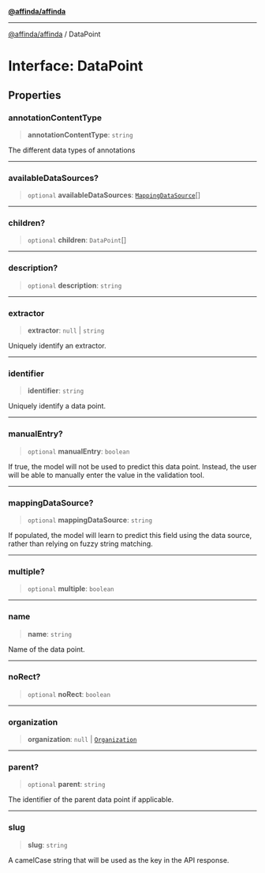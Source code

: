 [**@affinda/affinda**](../README.md)

***

[@affinda/affinda](../globals.md) / DataPoint

# Interface: DataPoint

## Properties

### annotationContentType

> **annotationContentType**: `string`

The different data types of annotations

***

### availableDataSources?

> `optional` **availableDataSources**: [`MappingDataSource`](MappingDataSource.md)[]

***

### children?

> `optional` **children**: `DataPoint`[]

***

### description?

> `optional` **description**: `string`

***

### extractor

> **extractor**: `null` \| `string`

Uniquely identify an extractor.

***

### identifier

> **identifier**: `string`

Uniquely identify a data point.

***

### manualEntry?

> `optional` **manualEntry**: `boolean`

If true, the model will not be used to predict this data point. Instead, the user will be able to manually enter the value in the validation tool.

***

### mappingDataSource?

> `optional` **mappingDataSource**: `string`

If populated, the model will learn to predict this field using the data source, rather than relying on fuzzy string matching.

***

### multiple?

> `optional` **multiple**: `boolean`

***

### name

> **name**: `string`

Name of the data point.

***

### noRect?

> `optional` **noRect**: `boolean`

***

### organization

> **organization**: `null` \| [`Organization`](Organization.md)

***

### parent?

> `optional` **parent**: `string`

The identifier of the parent data point if applicable.

***

### slug

> **slug**: `string`

A camelCase string that will be used as the key in the API response.
